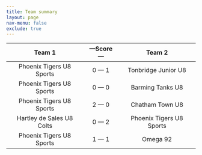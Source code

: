 ```yaml
---
title: Team summary
layout: page
nav-menu: false
exclude: true
---
```




|          Team 1           |  &mdash;Score&mdash;  |          Team 2          |
|:-------------------------:|:---------------------:|:------------------------:|
| Phoenix Tigers U8 Sports  |      0 &mdash; 1      |   Tonbridge Junior U8    |
| Phoenix Tigers U8 Sports  |      0 &mdash; 0      |     Barming Tanks U8     |
| Phoenix Tigers U8 Sports  |      2 &mdash; 0      |     Chatham Town U8      |
| Hartley de Sales U8 Colts |      0 &mdash; 2      | Phoenix Tigers U8 Sports |
| Phoenix Tigers U8 Sports  |      1 &mdash; 1      |         Omega 92         |

 <br /><br /><br />